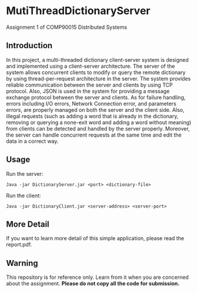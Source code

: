 # MutiThreadDictionaryServer
Assignment 1 of COMP90015 Distributed Systems

## Introduction
In this project, a multi-threaded dictionary client-server system is designed and implemented using a client-server architecture. The server of the system allows concurrent clients to modify or query the remote dictionary by using thread-per-request architecture in the server. The system provides reliable communication between the server and clients by using TCP protocol. Also, JSON is used in the system for providing a message exchange protocol between the server and clients. As for failure handling, errors including I/O errors, Network Connection error, and parameters errors, are properly managed on both the server and the client side. Also, illegal requests (such as adding a word that is already in the dictionary, removing or querying a none-exit word and adding a word without meaning) from clients can be detected and handled by the server properly. Moreover, the server can handle concurrent requests at the same time and edit the data in a correct way.

## Usage
Run the server:
```
Java -jar DictionaryServer.jar <port> <dictionary-file>
```

Run the client:
```
Java -jar DictionaryClient.jar <server-address> <server-port>
```

## More Detail
If you want to learn more detail of this simple application, please read the report.pdf.

## Warning
This repository is for reference only. Learn from it when you are concerned about the assignment. **Please do not copy all the code for submission.**
